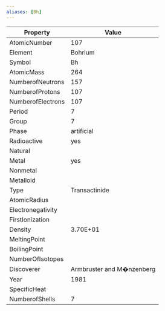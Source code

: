 ```yaml
---
aliases: [Bh]
---
```


| Property          | Value                     |
| ----------------- | ------------------------- |
| AtomicNumber      | 107                       |
| Element           | Bohrium                   |
| Symbol            | Bh                        |
| AtomicMass        | 264                       |
| NumberofNeutrons  | 157                       |
| NumberofProtons   | 107                       |
| NumberofElectrons | 107                       |
| Period            | 7                         |
| Group             | 7                         |
| Phase             | artificial                |
| Radioactive       | yes                       |
| Natural           |                           |
| Metal             | yes                       |
| Nonmetal          |                           |
| Metalloid         |                           |
| Type              | Transactinide             |
| AtomicRadius      |                           |
| Electronegativity |                           |
| FirstIonization   |                           |
| Density           | 3.70E+01                  |
| MeltingPoint      |                           |
| BoilingPoint      |                           |
| NumberOfIsotopes  |                           |
| Discoverer        | Armbruster and M�nzenberg |
| Year              | 1981                      |
| SpecificHeat      |                           |
| NumberofShells    | 7                         |
